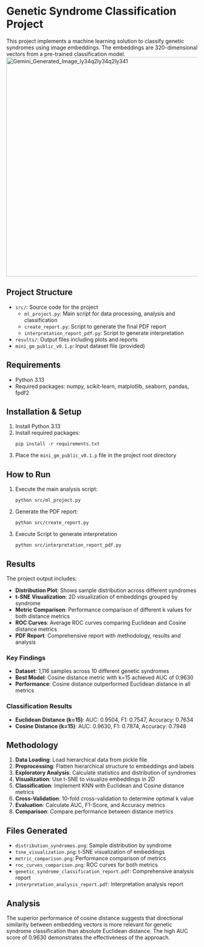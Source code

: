 # Genetic Syndrome Classification Project

This project implements a machine learning solution to classify genetic syndromes using image embeddings. The embeddings are 320-dimensional vectors from a pre-trained classification model.
<img width="1024" height="576" alt="Gemini_Generated_Image_ly34q2ly34q2ly341" src="https://github.com/user-attachments/assets/9ebb53dd-f916-46c1-92c9-64cdf1976ab2" />

## Project Structure

- `src/`: Source code for the project
  - `ml_project.py`: Main script for data processing, analysis and classification
  - `create_report.py`: Script to generate the final PDF report
  - `interpretation_report_pdf.py`: Script to generate interpretation
- `results/`: Output files including plots and reports
- `mini_gm_public_v0.1.p`: Input dataset file (provided)

## Requirements

- Python 3.13
- Required packages: numpy, scikit-learn, matplotlib, seaborn, pandas, fpdf2

## Installation & Setup

1. Install Python 3.13
2. Install required packages:
   ```
   pip install -r requirements.txt
   
   ```
3. Place the `mini_gm_public_v0.1.p` file in the project root directory

## How to Run

1. Execute the main analysis script:
   ```
   python src/ml_project.py
   ```
2. Generate the PDF report:
   ```
   python src/create_report.py
   ```
3. Execute Script to generate interpretation
   ```
   python src/interpretation_report_pdf.py
   ```

## Results

The project output includes:

- **Distribution Plot**: Shows sample distribution across different syndromes
- **t-SNE Visualization**: 2D visualization of embeddings grouped by syndrome
- **Metric Comparison**: Performance comparison of different k values for both distance metrics
- **ROC Curves**: Average ROC curves comparing Euclidean and Cosine distance metrics
- **PDF Report**: Comprehensive report with methodology, results and analysis

### Key Findings

- **Dataset**: 1,116 samples across 10 different genetic syndromes
- **Best Model**: Cosine distance metric with k=15 achieved AUC of 0.9630
- **Performance**: Cosine distance outperformed Euclidean distance in all metrics

### Classification Results

- **Euclidean Distance (k=15)**: AUC: 0.9504, F1: 0.7547, Accuracy: 0.7634
- **Cosine Distance (k=15)**: AUC: 0.9630, F1: 0.7874, Accuracy: 0.7948

## Methodology

1. **Data Loading**: Load hierarchical data from pickle file
2. **Preprocessing**: Flatten hierarchical structure to embeddings and labels
3. **Exploratory Analysis**: Calculate statistics and distribution of syndromes
4. **Visualization**: Use t-SNE to visualize embeddings in 2D
5. **Classification**: Implement KNN with Euclidean and Cosine distance metrics
6. **Cross-Validation**: 10-fold cross-validation to determine optimal k value
7. **Evaluation**: Calculate AUC, F1-Score, and Accuracy metrics
8. **Comparison**: Compare performance between distance metrics

## Files Generated

- `distribution_syndromes.png`: Sample distribution by syndrome
- `tsne_visualization.png`: t-SNE visualization of embeddings
- `metric_comparison.png`: Performance comparison of metrics
- `roc_curves_comparison.png`: ROC curves for both metrics
- `genetic_syndrome_classification_report.pdf`: Comprehensive analysis report
- `interpretation_analysis_report.pdf`: Interpretation analysis report

## Analysis

The superior performance of cosine distance suggests that directional similarity between embedding vectors is more relevant for genetic syndrome classification than absolute Euclidean distance. The high AUC score of 0.9630 demonstrates the effectiveness of the approach.
